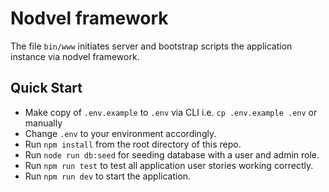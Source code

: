 # Nodvel framework

The file `bin/www` initiates server and bootstrap scripts the application instance via nodvel framework.

## Quick Start

- Make copy of `.env.example` to `.env` via CLI i.e. `cp .env.example .env` or manually
- Change `.env` to your environment accordingly.
- Run `npm install` from the root directory of this repo.
- Run `node run db:seed` for seeding database with a user and admin role.
- Run `npm run test` to test all application user stories working correctly.
- Run `npm run dev` to start the application.
